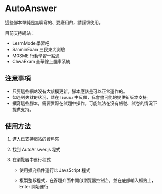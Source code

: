 # AutoAnswer

這些腳本單純是無聊寫的、耍廢用的，請謹慎使用。

目前支持網站：

- LearnMode 學習吧
- SanminExam 三民東大測驗
- MOSME 行動學習一點通
- ChwaExam 全華線上題庫系統

## 注意事項

- 只要這些網站沒有大規模更新，腳本應該是可以正常運作的。
- 如遇到失效的狀況，請在 Issues 中反饋，我會盡可能的提供新版本支持。
- 撰寫這些腳本，需要實際在試題中操作，可能無法在沒有帳號、試卷的情況下提供支持。

## 使用方法

1. 進入已支持網站的資料夾

2. 找到 AutoAnswer.js 程式

3. 在瀏覽器中運行程式

    - 使用擴充插件運行此 JavsScript 程式

    - 複製整段程式，在答題介面中開啟瀏覽器控制台，並在底部輸入框貼上，Enter 開始運行
